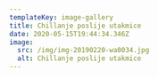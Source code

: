 ```yaml
---
templateKey: image-gallery
title: Chillanje poslije utakmice
date: 2020-05-15T19:44:34.346Z
image:
  src: /img/img-20190220-wa0034.jpg
  alt: Chillanje poslije utakmice
---
```


